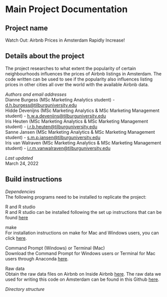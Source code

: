 Main Project Documentation
=============================================================================

Project name
------------
Watch Out: Airbnb Prices in Amsterdam Rapidly Increase!

Details about the project
------------
The project researches to what extent the popularity of certain neighbourhoods influences the prices of Airbnb listings in Amsterdam. The code written can be used to see if the popularity also influences listing prices in other cities all over the world with the available Airbnb data.

*Authors and email addresses*<br/>
Dianne Burgess (MSc Marketing Analytics student) - d.h.burgess@tilburguniversity.edu <br/>
Hidde Devenijns (MSc Marketing Analytics & MSc Marketing Management student) - h.w.a.devenijns@tilburguniversity.edu <br/>
Iris Heuten (MSc Marketing Analytics & MSc Marketing Management student) - i.r.b.heuten@tilburguniversity.edu <br/>
Sanne Jansen (MSc Marketing Analytics & MSc Marketing Management student) - s.m.p.jansen@tilburguniversity.edu <br/>
Iris van Walraven (MSc Marketing Analytics & MSc Marketing Management student) - i.r.m.vanwalraven@tilburguniversity.edu <br/>

*Last updated* <br/>
March 24, 2022

Build instructions
---------------

*Dependencies*<br/>
The following programs need to be installed to replicate the project:<br/>

R and R studio<br/>
  R and R studio can be installed following the set up instructions that can be found [here](https://tilburgsciencehub.com/building-blocks/configure-your-computer/statistics-and-computation/r/)
  
make <br/>
  For installation instructions on make for Mac and Windows users, you can click [here](https://tilburgsciencehub.com/building-blocks/configure-your-computer/automation-and-workflows/make/).
  
Command Prompt (Windows) or Terminal (Mac)  <br/>
  Download the Command Prompt for Windows users or Terminal for Mac users through Anaconda [here](https://www.anaconda.com/products/individual).
  
Raw data <br/>
  Obtain the raw data files on Airbnb on Inside Airbnb [here](http://insideairbnb.com/get-the-data.html).
  The raw data we used for writing this code on Amsterdam can be found in this Github [here](https://github.com/sannejansen/Airbnb_Holmes/tree/my_project/raw_data).

*Directory structure* <br/>

  
